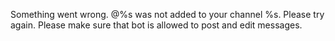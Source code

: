 Something went wrong. @%s was not added to your channel %s. Please try again. Please make sure that bot is allowed to post and edit messages.
